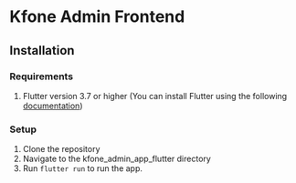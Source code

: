 # Kfone Admin Frontend

## Installation

### Requirements
1. Flutter version 3.7 or higher (You can install Flutter using the following [documentation](https://docs.flutter.dev/get-started/install))

### Setup
1. Clone the repository
2. Navigate to the kfone_admin_app_flutter directory
3. Run `flutter run` to run the app.

